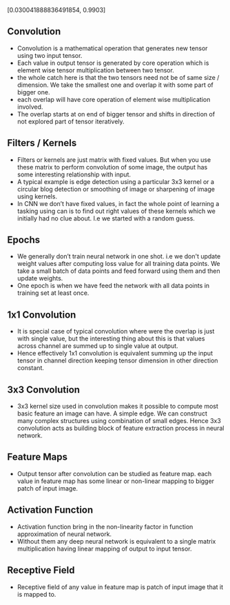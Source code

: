 [0.030041888836491854, 0.9903]
## Convolution
- Convolution is a mathematical operation that generates new tensor using two input tensor. 
- Each value in output tensor is generated by core operation which is element wise tensor multiplication between two tensor.
- the whole catch here is that the two tensors need not be of same size / dimension. We take the smallest one and overlap it with some part of bigger one. 
- each overlap will have core operation of element wise multiplication involved.
- The overlap starts at on end of bigger tensor and shifts in direction of not explored part of tensor iteratively.
 
## Filters / Kernels
- Filters  or kernels are just matrix with fixed values. But when you use these matrix to perform convolution of some image, the output has some interesting relationship with input.
- A typical example is edge detection using a particular 3x3 kernel or a circular blog detection or smoothing of image or sharpening of image using kernels.
- In CNN we don’t have fixed values, in fact the whole point of learning a tasking using can is to find out right values of these kernels which we initially had no clue about. I.e we started with a random guess.
  
## Epochs
- We generally don’t train neural network in one shot. i.e we don't update weight values after computing loss value for all training data points. We take a small batch of data points and feed forward using them and then update weights.
- One epoch is when we have feed the network with all data points in training set at least once.
 
## 1x1 Convolution
- It is special case of typical convolution where were the overlap is just with single value, but the interesting thing about this is that values across channel are summed up to single value at output.
- Hence effectively 1x1 convolution is equivalent summing up the input tensor in channel direction keeping tensor dimension in other direction constant.

## 3x3 Convolution
- 3x3 kernel size used in convolution makes it possible to compute most basic feature an image can have. A simple edge. We can construct many complex structures using combination of small edges. Hence 3x3 convolution acts as building block of feature extraction process in neural network.

## Feature Maps
- Output tensor after convolution can be studied as feature map. each value in feature map has some linear or non-linear mapping to bigger patch of input image.
## Activation Function
- Activation function bring in the non-linearity factor in function approximation of neural network.
- Without them any deep neural network is equivalent to a single matrix multiplication having linear mapping of output to input tensor.

## Receptive Field
- Receptive field of any value in feature map is patch of input image that it is mapped to.
